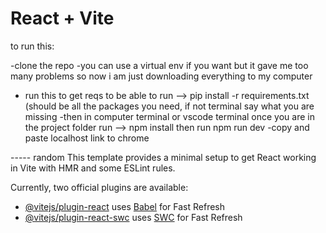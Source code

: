 # React + Vite


to run this: 

-clone the repo 
-you can use a virtual env if you want but it gave me too many problems so now i am just downloading everything to my computer 
- run this to get reqs to be able to run -->   pip install -r requirements.txt  (should be all the packages you need, if not terminal say what you are missing 
-then in computer terminal or vscode terminal once you are in the project folder run --> npm install then run npm run dev 
-copy and paste localhost link to chrome 





----- random 
This template provides a minimal setup to get React working in Vite with HMR and some ESLint rules.

Currently, two official plugins are available:

- [@vitejs/plugin-react](https://github.com/vitejs/vite-plugin-react/blob/main/packages/plugin-react/README.md) uses [Babel](https://babeljs.io/) for Fast Refresh
- [@vitejs/plugin-react-swc](https://github.com/vitejs/vite-plugin-react-swc) uses [SWC](https://swc.rs/) for Fast Refresh
